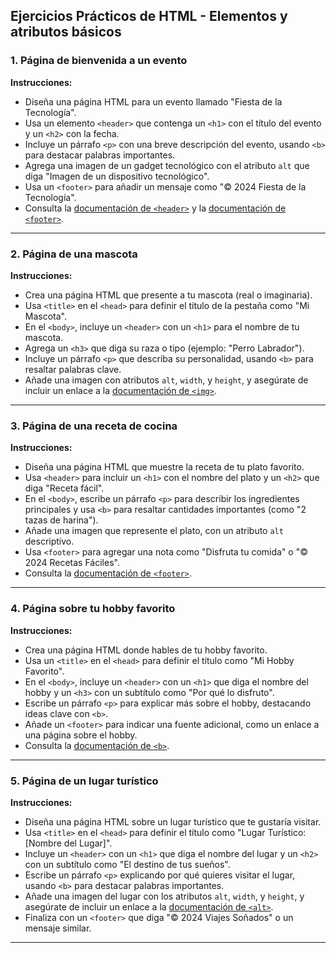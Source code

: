 ## Ejercicios Prácticos de HTML - Elementos y atributos básicos

### 1. Página de bienvenida a un evento

**Instrucciones:**
- Diseña una página HTML para un evento llamado "Fiesta de la Tecnología".
- Usa un elemento `<header>` que contenga un `<h1>` con el título del evento y un `<h2>` con la fecha.
- Incluye un párrafo `<p>` con una breve descripción del evento, usando `<b>` para destacar palabras importantes.
- Agrega una imagen de un gadget tecnológico con el atributo `alt` que diga "Imagen de un dispositivo tecnológico".
- Usa un `<footer>` para añadir un mensaje como "© 2024 Fiesta de la Tecnología".
- Consulta la [documentación de `<header>`](https://developer.mozilla.org/es/docs/Web/HTML/Element/header) y la [documentación de `<footer>`](https://developer.mozilla.org/es/docs/Web/HTML/Element/footer).

---

### 2. Página de una mascota

**Instrucciones:**
- Crea una página HTML que presente a tu mascota (real o imaginaria).
- Usa `<title>` en el `<head>` para definir el título de la pestaña como "Mi Mascota".
- En el `<body>`, incluye un `<header>` con un `<h1>` para el nombre de tu mascota.
- Agrega un `<h3>` que diga su raza o tipo (ejemplo: "Perro Labrador").
- Incluye un párrafo `<p>` que describa su personalidad, usando `<b>` para resaltar palabras clave.
- Añade una imagen con atributos `alt`, `width`, y `height`, y asegúrate de incluir un enlace a la [documentación de `<img>`](https://developer.mozilla.org/es/docs/Web/HTML/Element/img).

---

### 3. Página de una receta de cocina

**Instrucciones:**
- Diseña una página HTML que muestre la receta de tu plato favorito.
- Usa `<header>` para incluir un `<h1>` con el nombre del plato y un `<h2>` que diga "Receta fácil".
- En el `<body>`, escribe un párrafo `<p>` para describir los ingredientes principales y usa `<b>` para resaltar cantidades importantes (como "2 tazas de harina").
- Añade una imagen que represente el plato, con un atributo `alt` descriptivo.
- Usa `<footer>` para agregar una nota como "Disfruta tu comida" o "© 2024 Recetas Fáciles".
- Consulta la [documentación de `<footer>`](https://developer.mozilla.org/es/docs/Web/HTML/Element/footer).

---

### 4. Página sobre tu hobby favorito

**Instrucciones:**
- Crea una página HTML donde hables de tu hobby favorito.
- Usa un `<title>` en el `<head>` para definir el título como "Mi Hobby Favorito".
- En el `<body>`, incluye un `<header>` con un `<h1>` que diga el nombre del hobby y un `<h3>` con un subtítulo como "Por qué lo disfruto".
- Escribe un párrafo `<p>` para explicar más sobre el hobby, destacando ideas clave con `<b>`.
- Añade un `<footer>` para indicar una fuente adicional, como un enlace a una página sobre el hobby.
- Consulta la [documentación de `<b>`](https://developer.mozilla.org/es/docs/Web/HTML/Element/b).

---

### 5. Página de un lugar turístico

**Instrucciones:**
- Diseña una página HTML sobre un lugar turístico que te gustaría visitar.
- Usa `<title>` en el `<head>` para definir el título como "Lugar Turístico: [Nombre del Lugar]".
- Incluye un `<header>` con un `<h1>` que diga el nombre del lugar y un `<h2>` con un subtítulo como "El destino de tus sueños".
- Escribe un párrafo `<p>` explicando por qué quieres visitar el lugar, usando `<b>` para destacar palabras importantes.
- Añade una imagen del lugar con los atributos `alt`, `width`, y `height`, y asegúrate de incluir un enlace a la [documentación de `<alt>`](https://developer.mozilla.org/es/docs/Web/HTML/Element/img#atributos).
- Finaliza con un `<footer>` que diga "© 2024 Viajes Soñados" o un mensaje similar.

---
